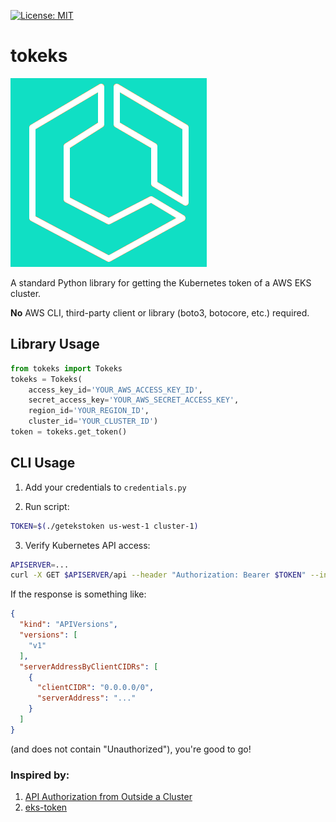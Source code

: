 [![License: MIT](https://img.shields.io/badge/License-MIT-yellow.svg)](https://opensource.org/licenses/MIT)

# tokeks

![](resources/aws_eks_icon.png)

A standard Python library for getting the Kubernetes token of a AWS EKS cluster.

**No** AWS CLI, third-party client or library (boto3, botocore, etc.) required.

## Library Usage

```python
from tokeks import Tokeks
tokeks = Tokeks(
    access_key_id='YOUR_AWS_ACCESS_KEY_ID',
    secret_access_key='YOUR_AWS_SECRET_ACCESS_KEY',
    region_id='YOUR_REGION_ID',
    cluster_id='YOUR_CLUSTER_ID')
token = tokeks.get_token()
```

## CLI Usage

1. Add your credentials to `credentials.py`

2. Run script:
```bash
TOKEN=$(./getekstoken us-west-1 cluster-1)
```

3. Verify Kubernetes API access:
```bash
APISERVER=...
curl -X GET $APISERVER/api --header "Authorization: Bearer $TOKEN" --insecure
```

If the response is something like:

```json
{
  "kind": "APIVersions", 
  "versions": [
    "v1"
  ],
  "serverAddressByClientCIDRs": [
    {
      "clientCIDR": "0.0.0.0/0",
      "serverAddress": "..."
    }  
  ]
}
```

(and does not contain "Unauthorized"), you're good to go!

### Inspired by:
1. [API Authorization from Outside a Cluster](https://github.com/kubernetes-sigs/aws-iam-authenticator#api-authorization-from-outside-a-cluster)
2. [eks-token](https://github.com/peak-ai/eks-token)
